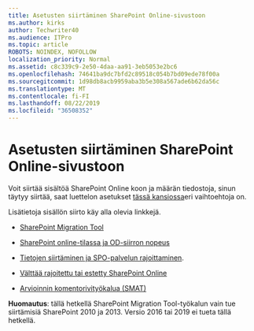 ```yaml
---
title: Asetusten siirtäminen SharePoint Online-sivustoon
ms.author: kirks
author: Techwriter40
ms.audience: ITPro
ms.topic: article
ROBOTS: NOINDEX, NOFOLLOW
localization_priority: Normal
ms.assetid: c8c339c9-2e50-4daa-aa91-3eb5053e2bc6
ms.openlocfilehash: 74641ba9dc7bfd2c89518c054b7bd09ede78f00a
ms.sourcegitcommit: 1d98db8acb9959aba3b5e308a567ade6b62da56c
ms.translationtype: MT
ms.contentlocale: fi-FI
ms.lasthandoff: 08/22/2019
ms.locfileid: "36508352"
---
```

# <a name="migrate-options-to-sharepoint-online"></a>Asetusten siirtäminen SharePoint Online-sivustoon

Voit siirtää sisältöä SharePoint Online koon ja määrän tiedostoja, sinun täytyy siirtää, saat luettelon asetukset [tässä kansiossa](https://docs.microsoft.com/sharepointmigration/migrate-to-sharepoint-online)eri vaihtoehtoja on.

Lisätietoja sisällön siirto käy alla olevia linkkejä.

- [SharePoint Migration Tool](https://docs.microsoft.com/sharepointmigration/introducing-the-sharepoint-migration-tool)

- [SharePoint online-tilassa ja OD-siirron nopeus](https://docs.microsoft.com/sharepointmigration/sharepoint-online-and-onedrive-migration-speed)

- [Tietojen siirtäminen ja SPO-palvelun rajoittaminen](https://blogs.technet.microsoft.com/sposupport/2017/08/12/data-migration-and-spo-service-throttling/).


- [Välttää rajoitettu tai estetty SharePoint Online](https://docs.microsoft.com/sharepoint/dev/general-development/how-to-avoid-getting-throttled-or-blocked-in-sharepoint-online)

- [Arvioinnin komentorivityökalua (SMAT)](https://www.microsoft.com/download/details.aspx?id=53598&amp;751be11f-ede8-5a0c-058c-2ee190a24fa6=True)

**Huomautus**: tällä hetkellä SharePoint Migration Tool-työkalun vain tue siirtämisiä SharePoint 2010 ja 2013. Versio 2016 tai 2019 ei tueta tällä hetkellä.
